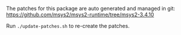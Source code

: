 The patches for this package are auto generated and managed in git:
https://github.com/msys2/msys2-runtime/tree/msys2-3.4.10

Run `./update-patches.sh` to re-create the patches.
